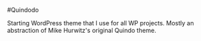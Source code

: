 #Quindodo

Starting WordPress theme that I use for all WP projects. Mostly an abstraction of Mike Hurwitz's original Quindo theme. 